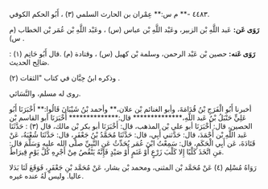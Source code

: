 ٤٤٨٣ -** م س:** عِمْران بن الحارث السلمي (٣) ، أَبُو الحكم الكوفي.

**رَوَى عَن:** عَبد اللَّهِ بْن الزبير، وعَبْد اللَّهِ بْن عباس (س) ، وعَبْد اللَّهِ بْن عُمَر بْن الخطاب (م س) .

**رَوَى عَنه:** حصين بْن عَبْد الرحمن، وسلمة بْن كهيل (س) ، وقتادة (م) .قال أَبُو حَاتِم (١) : صَالِح الحديث.

وذكره ابنُ حِبَّان في كتاب "الثقات (٢) .

روى له مسلم، والنَّسَائي.

أخبرنا أَبُو الْفَرَجِ بْنُ قُدَامَةَ، وأبو الغنائم بْن علان،** وأحمد بْنُ شَيْبَانَ قَالُوا:** أَخْبَرَنَا أَبُو عَلِيٍّ حَنْبَلُ بْنُ عَبد اللَّهِ،************** قال:************** أَخْبَرَنَا أبو القاسم بْن الحصين، قال: أَخْبَرَنَا أبو علي بْن المذهب، قال: أَخْبَرَنَا أبو بكر بْن مالك، قال (٣) : حَدَّثَنَا عَبد اللَّهِ بْن أَحْمَدَ، قال: حَدَّثني أَبِي، قال: حَدَّثَنَا مُحَمَّدُ بْنُ جَعْفَرٍ، قال: حَدَّثَنَا شُعْبَةُ، عَنْ قَتَادَةَ، عَن أَبِي الْحَكَمِ، قال: سَمِعْتُ ابْنَ عُمَر يُحَدِّثُ عَنِ النَّبِيِّ صلى الله عليه وَسَلَّمَ قال: مَنِ اتَّخَذَ كَلْبًا إِلا كَلْبَ زَرْعٍ أَوْ غَنَمٍ أَوْ صَيْدٍ فَإِنَّهُ يَنْقُصُ مِنْ أَجْرِهِ كُلَّ يَوْمٍ قِيرَاطٌ.

رَوَاهُ مُسْلِم (٤) عَنْ مُحَمَّد بْن المثنى، ومحمد بْن بشار، عَنْ مُحَمَّد بْنِ جَعْفَرٍ، فَوَقَعَ لَنَا بَدَلا عاليا. وليس لَهُ عنده غيره.